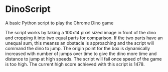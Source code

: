 # DinoScript
A basic Python script to play the Chrome Dino game

The script works by taking a 100x14 pixel sized image in front of the dino and cropping it into two equal parts for comparison. If the two parts have an unequal sum, this meanss an obstacle is approaching and the script will command the dino to jump. The origin point for the box is dynamically increased with number of jumps over time to give the dino more time and distance to jump at high speeds. The script will fail once speed of the game is too high. The current high score achieved with this script is 1478.
